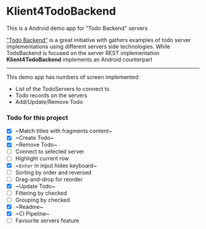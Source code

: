 
# Klient4TodoBackend

This is a Android demo app for "Todo Backend" servers

["Todo Backend"](http://todobackend.com/) is a great initiative with gathers examples of 
todo server implementations using different servers side technologies. While TodoBackend is 
focused on the server REST implementation **Klient4TodoBackend** implements an Android
counterpart 

---------------

This demo app has numbers of screen implemented:

- List of the TodoServers to connect to
- Todo records on the servers
- Add/Update/Remove Todo

### Todo for this project

* [x] ~Match titles with fragments content~ 
* [x] ~Create Todo~
* [x] ~Remove Todo~
* [ ] Connect to selected server
* [ ] Highlight current row
* [x] ~`Enter` in input hides keyboard~
* [ ] Sorting by order and reversed
* [ ] Drag-and-drop for reorder
* [x] ~Update Todo~
* [ ] Filtering by checked
* [ ] Grouping by checked
* [x] ~Readme~
* [x] ~CI Pipeline~
* [ ] Favourite servers feature
